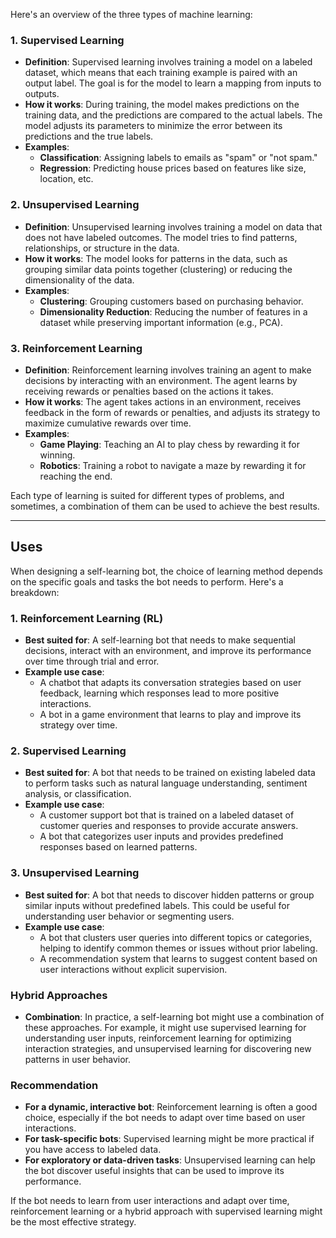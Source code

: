 Here's an overview of the three types of machine learning:

### 1. **Supervised Learning**
- **Definition**: Supervised learning involves training a model on a labeled dataset, which means that each training example is paired with an output label. The goal is for the model to learn a mapping from inputs to outputs.
- **How it works**: During training, the model makes predictions on the training data, and the predictions are compared to the actual labels. The model adjusts its parameters to minimize the error between its predictions and the true labels.
- **Examples**:
  - **Classification**: Assigning labels to emails as "spam" or "not spam."
  - **Regression**: Predicting house prices based on features like size, location, etc.
  
### 2. **Unsupervised Learning**
- **Definition**: Unsupervised learning involves training a model on data that does not have labeled outcomes. The model tries to find patterns, relationships, or structure in the data.
- **How it works**: The model looks for patterns in the data, such as grouping similar data points together (clustering) or reducing the dimensionality of the data.
- **Examples**:
  - **Clustering**: Grouping customers based on purchasing behavior.
  - **Dimensionality Reduction**: Reducing the number of features in a dataset while preserving important information (e.g., PCA).

### 3. **Reinforcement Learning**
- **Definition**: Reinforcement learning involves training an agent to make decisions by interacting with an environment. The agent learns by receiving rewards or penalties based on the actions it takes.
- **How it works**: The agent takes actions in an environment, receives feedback in the form of rewards or penalties, and adjusts its strategy to maximize cumulative rewards over time.
- **Examples**:
  - **Game Playing**: Teaching an AI to play chess by rewarding it for winning.
  - **Robotics**: Training a robot to navigate a maze by rewarding it for reaching the end.

Each type of learning is suited for different types of problems, and sometimes, a combination of them can be used to achieve the best results.

---
## Uses
When designing a self-learning bot, the choice of learning method depends on the specific goals and tasks the bot needs to perform. Here's a breakdown:

### 1. **Reinforcement Learning (RL)**
- **Best suited for**: A self-learning bot that needs to make sequential decisions, interact with an environment, and improve its performance over time through trial and error.
- **Example use case**: 
  - A chatbot that adapts its conversation strategies based on user feedback, learning which responses lead to more positive interactions.
  - A bot in a game environment that learns to play and improve its strategy over time.

### 2. **Supervised Learning**
- **Best suited for**: A bot that needs to be trained on existing labeled data to perform tasks such as natural language understanding, sentiment analysis, or classification.
- **Example use case**: 
  - A customer support bot that is trained on a labeled dataset of customer queries and responses to provide accurate answers.
  - A bot that categorizes user inputs and provides predefined responses based on learned patterns.

### 3. **Unsupervised Learning**
- **Best suited for**: A bot that needs to discover hidden patterns or group similar inputs without predefined labels. This could be useful for understanding user behavior or segmenting users.
- **Example use case**: 
  - A bot that clusters user queries into different topics or categories, helping to identify common themes or issues without prior labeling.
  - A recommendation system that learns to suggest content based on user interactions without explicit supervision.

### **Hybrid Approaches**
- **Combination**: In practice, a self-learning bot might use a combination of these approaches. For example, it might use supervised learning for understanding user inputs, reinforcement learning for optimizing interaction strategies, and unsupervised learning for discovering new patterns in user behavior.

### **Recommendation**
- **For a dynamic, interactive bot**: Reinforcement learning is often a good choice, especially if the bot needs to adapt over time based on user interactions.
- **For task-specific bots**: Supervised learning might be more practical if you have access to labeled data.
- **For exploratory or data-driven tasks**: Unsupervised learning can help the bot discover useful insights that can be used to improve its performance.

If the bot needs to learn from user interactions and adapt over time, reinforcement learning or a hybrid approach with supervised learning might be the most effective strategy.